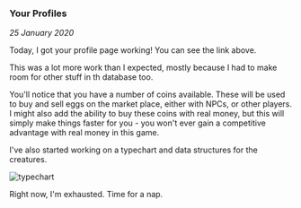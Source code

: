 ### Your Profiles

_25 January 2020_

Today, I got your profile page working! You can see the link above.

This was a lot more work than I expected, mostly because I had to make room for other stuff in th database too.

You'll notice that you have a number of coins available. These will be used to buy and sell eggs on the market place, either with NPCs, or other players. I might also add the ability to buy these coins with real money, but this will simply make things faster for you - you won't ever gain a competitive advantage with real money in this game.

I've also started working on a typechart and data structures for the creatures.

![typechart](/content/img/types.png)

Right now, I'm exhausted. Time for a nap.


